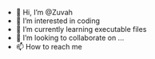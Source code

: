 - 👋 Hi, I’m @Zuvah
- 👀 I’m interested in coding
- 🌱 I’m currently learning executable files
- 💞️ I’m looking to collaborate on ...
- 📫 How to reach me 

<!---
Zuvah/Zuvah is a ✨ special ✨ repository because its `README.md` (this file) appears on your GitHub profile.
You can click the Preview link to take a look at your changes.
--->

